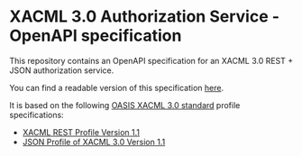 # XACML 3.0 Authorization Service - OpenAPI specification

This repository contains an OpenAPI specification for an XACML 3.0 REST + JSON authorization service.

You can find a readable version of this specification [here](docs/).

It is based on the following [OASIS XACML 3.0 standard](http://docs.oasis-open.org/xacml/3.0/xacml-3.0-core-spec-en.html) profile specifications:

* [XACML REST Profile Version 1.1](http://docs.oasis-open.org/xacml/xacml-rest/v1.1/xacml-rest-v1.1.html)
* [JSON Profile of XACML 3.0 Version 1.1](https://docs.oasis-open.org/xacml/xacml-json-http/v1.1/xacml-json-http-v1.1.html)
